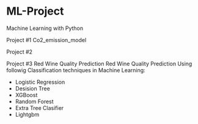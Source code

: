 # ML-Project

Machine Learning with Python

Project #1 Co2_emission_model

Project #2

Project #3 Red Wine Quality Prediction Red Wine Quality Prediction Using followig Classification techniques in Machine Learning:
  - Logistic Regression
  - Desision Tree
  - XGBoost
  - Random Forest
  - Extra Tree Clasifier
  - Lightgbm
